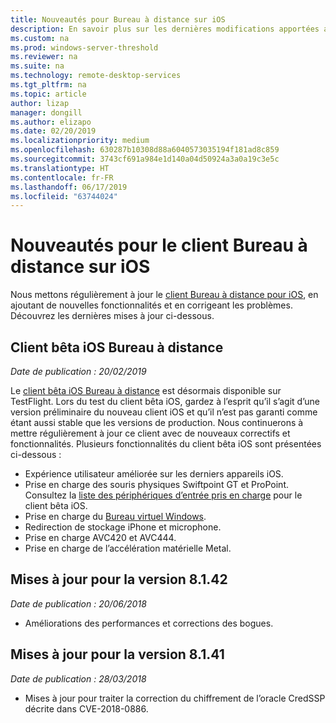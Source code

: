 ```yaml
---
title: Nouveautés pour Bureau à distance sur iOS
description: En savoir plus sur les dernières modifications apportées au client Bureau à distance pour iOS
ms.custom: na
ms.prod: windows-server-threshold
ms.reviewer: na
ms.suite: na
ms.technology: remote-desktop-services
ms.tgt_pltfrm: na
ms.topic: article
author: lizap
manager: dongill
ms.author: elizapo
ms.date: 02/20/2019
ms.localizationpriority: medium
ms.openlocfilehash: 630287b10308d88a6040573035194f181ad8c859
ms.sourcegitcommit: 3743cf691a984e1d140a04d50924a3a0a19c3e5c
ms.translationtype: HT
ms.contentlocale: fr-FR
ms.lasthandoff: 06/17/2019
ms.locfileid: "63744024"
---
```

# <a name="whats-new-for-the-remote-desktop-client-on-ios"></a>Nouveautés pour le client Bureau à distance sur iOS

Nous mettons régulièrement à jour le [client Bureau à distance pour iOS](remote-desktop-ios.md), en ajoutant de nouvelles fonctionnalités et en corrigeant les problèmes. Découvrez les dernières mises à jour ci-dessous.

## <a name="remote-desktop-ios-beta-client"></a>Client bêta iOS Bureau à distance
*Date de publication : 20/02/2019*

Le [client bêta iOS Bureau à distance](remote-desktop-ios.md#download-the-remote-desktop-ios-beta-client) est désormais disponible sur TestFlight. Lors du test du client bêta iOS, gardez à l’esprit qu’il s’agit d’une version préliminaire du nouveau client iOS et qu’il n’est pas garanti comme étant aussi stable que les versions de production. Nous continuerons à mettre régulièrement à jour ce client avec de nouveaux correctifs et fonctionnalités. Plusieurs fonctionnalités du client bêta iOS sont présentées ci-dessous :

- Expérience utilisateur améliorée sur les derniers appareils iOS.
- Prise en charge des souris physiques Swiftpoint GT et ProPoint. Consultez la [liste des périphériques d’entrée pris en charge](remote-desktop-ios.md#supported-input-devices) pour le client bêta iOS.
- Prise en charge du [Bureau virtuel Windows](https://aka.ms/wvd).
- Redirection de stockage iPhone et microphone.
- Prise en charge AVC420 et AVC444.
- Prise en charge de l’accélération matérielle Metal.

## <a name="updates-for-version-8142"></a>Mises à jour pour la version 8.1.42
*Date de publication : 20/06/2018*

- Améliorations des performances et corrections des bogues.

## <a name="updates-for-version-8141"></a>Mises à jour pour la version 8.1.41
*Date de publication : 28/03/2018*

- Mises à jour pour traiter la correction du chiffrement de l’oracle CredSSP décrite dans CVE-2018-0886.
 
